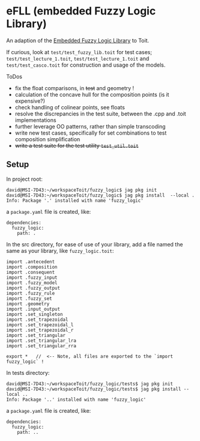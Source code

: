 # eFLL  (embedded Fuzzy Logic Library)

An adaption of the [Embedded Fuzzy Logic Library](https://github.com/zerokol/eFLL) to Toit.  

If curious, look at `test/test_fuzzy_lib.toit` for test cases; `test/test_lecture_1.toit`, `test/test_lecture_1.toit` and `test/test_casco.toit` for construction and usage of the models.

ToDos
- fix the float comparisons, in ~~test~~ and geometry !
- calculation of the concave hull for the composition points (is it expensive?)
- check handling of colinear points, see floats
- resolve the discrepancies in the test suite, between the .cpp and .toit implementations
- further leverage OO patterns, rather than simple transcoding
- write new test cases, specifically for set combinations to test composition simplification
- ~~write a test suite for the test utility `test_util.toit`~~ 



## Setup

In project root:  
```
david@MSI-7D43:~/workspaceToit/fuzzy_logic$ jag pkg init
david@MSI-7D43:~/workspaceToit/fuzzy_logic$ jag pkg install  --local .
Info: Package '.' installed with name 'fuzzy_logic'
```
a `package.yaml` file is created, like:  
```
dependencies:
  fuzzy_logic:
    path: .
```

In the src directory, for ease of use of your library, add a file named the same as your library, like `fuzzy_logic.toit`:  
```
import .antecedent
import .composition
import .consequent
import .fuzzy_input
import .fuzzy_model
import .fuzzy_output
import .fuzzy_rule
import .fuzzy_set
import .geometry
import .input_output
import .set_singleton
import .set_trapezoidal
import .set_trapezoidal_l
import .set_trapezoidal_r
import .set_triangular
import .set_triangular_lra
import .set_triangular_rra

export *   //  <-- Note, all files are exported to the `import fuzzy_logic` !
```

In tests directory:  
```
david@MSI-7D43:~/workspaceToit/fuzzy_logic/tests$ jag pkg init
david@MSI-7D43:~/workspaceToit/fuzzy_logic/tests$ jag pkg install --local ..
Info: Package '..' installed with name 'fuzzy_logic'
```
a `package.yaml` file is created, like:  
```
dependencies:
  fuzzy_logic:
    path: ..
```